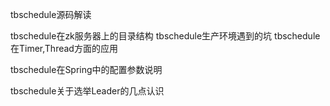 tbschedule源码解读

tbschedule在zk服务器上的目录结构
tbschedule生产环境遇到的坑
tbschedule在Timer,Thread方面的应用

tbschedule在Spring中的配置参数说明

tbschedule关于选举Leader的几点认识